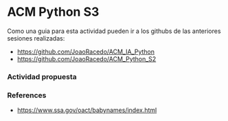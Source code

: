 # ACM Python S3

Como una guia para esta actividad pueden ir a los githubs de las anteriores sesiones realizadas:

* https://github.com/JoaoRacedo/ACM_IA_Python
* https://github.com/JoaoRacedo/ACM_Python_S2


### Actividad propuesta


### References

* https://www.ssa.gov/oact/babynames/index.html
